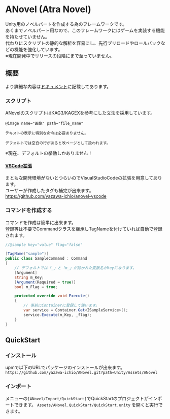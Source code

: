 ﻿# ANovel (Atra Novel)

Unity用のノベルパートを作成する為のフレームワークです。  
あくまでノベルパート用なので、このフレームワークにはゲームを実装する機能を持たせていません。  
代わりにスクリプトの静的な解析を容易にし、先行プリロードやロールバックなどの機能を強化しています。  
※現在開発中でリリースの段階にまで至っていません。

## 概要

より詳細な内容は[ドキュメント](Documents/index.md)に記載してあります。

### スクリプト
ANovelのスクリプトはKAG3/KAGEXを参考にした文法を採用しています。

```
@image name="画像" path="file_name"

テキストの表示に特別な命令は必要ありません。

デフォルトでは空白の行があると改ページとして扱われます。
```
※現在、デフォルトの挙動しかありません！

#### [VSCode拡張](Documents/vscode.md)
まともな開発環境がないとつらいのでVisualStudioCodeの拡張を用意してあります。  
ユーザーが作成したタグも補完が出来ます。  
https://github.com/yazawa-ichio/anovel-vscode

### コマンドを作成する
コマンドを作成は簡単に出来ます。  
登録等は不要でCommandクラスを継承しTagNameを付けていれば自動で登録されます。  

```cs
//@sample key="value" flag="false"

[TagName("sample")]
public class SampleCommand : Command
{
	// デフォルトでは「_」と「m_」が除かれた変数名がkeyになります。
	[Argument]
	string m_Key;
	[Argument(Required = true)]
	bool m_Flag = true;

	protected override void Execute()
	{
		// 事前にContainerに登録して使います。
		var service = Container.Get<ISampleService>();
		service.Execute(m_Key, _flag);
	}
}
```

## QuickStart

### インストール
upmで以下のURLでパッケージのインストールが出来ます。
`https://github.com/yazawa-ichio/ANovel.git?path=Unity/Assets/ANovel`

### インポート

メニューの`[ANovel/Import/QuickStart]`でQuickStartのプロジェクトがインポートできます。
`Assets/ANovel.QuickStart/QuickStart.unity` を開くと実行できます。
